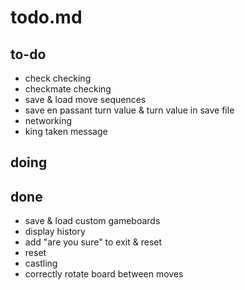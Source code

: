 # todo.md
## to-do
- check checking
- checkmate checking
- save & load move sequences
- save en passant turn value & turn value in save file
- networking
- king taken message
## doing
## done
- save & load custom gameboards
- display history
- add "are you sure" to exit & reset
- reset
- castling
- correctly rotate board between moves